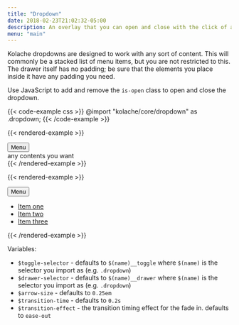 ```yaml
---
title: "Dropdown"
date: 2018-02-23T21:02:32-05:00
description: An overlay that you can open and close with the click of a button.
menu: "main"
---
```


Kolache dropdowns are designed to work with any sort of content. This will commonly be a stacked list of menu items, but you are not restricted to this. The drawer itself has no padding; be sure that the elements you place inside it have any padding you need.

Use JavaScript to add and remove the `is-open` class to open and close the dropdown.

{{< code-example css >}}
@import "kolache/core/dropdown" as .dropdown;
{{< /code-example >}}

{{< rendered-example >}}
<div class="dropdown">
  <button class="dropdown__toggle button">Menu</button>
  <div class="dropdown__drawer">
    any contents you want
  </div>
</div>
{{< /rendered-example >}}

{{< rendered-example >}}
<div class="dropdown">
  <button class="dropdown__toggle button">Menu</button>
  <div class="dropdown__drawer">
    <ul class="nav-stacked">
      <li><a href="#">Item one</a></li>
      <li><a href="#">Item two</a></li>
      <li><a href="#">Item three</a></li>
    </ul>
  </div>
</div>
{{< /rendered-example >}}

Variables:

* `$toggle-selector` - defaults to `$(name)__toggle` where `$(name)` is the selector you import as (e.g. `.dropdown`)
* `$drawer-selector` - defaults to `$(name)__drawer` where `$(name)` is the selector you import as (e.g. `.dropdown`)
* `$arrow-size` - defaults to `0.25em`
* `$transition-time` - defaults to `0.2s`
* `$transition-effect` - the transition timing effect for the fade in. defaults to `ease-out`
